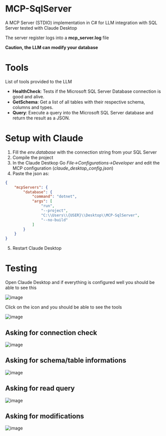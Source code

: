 # MCP-SqlServer

A MCP Server (STDIO) implementation in C# for LLM integration with SQL Server tested with Claude Desktop

The server register logs into a **mcp_server.log** file

**Caution, the LLM can modify your database**

# Tools

List of tools provided to the LLM

* **HealthCheck**: Tests if the Microsoft SQL Server Database connection is good and alive.
* **GetSchema**: Get a list of all tables with their respective schema, columns and types.
* **Query**: Execute a query into the Microsoft SQL Server database and return the result as a JSON.

# Setup with Claude

1. Fill the _env.database_ with the connection string from your SQL Server
2. Compile the project
3. In the Claude Destkop Go _File->Configurations->Developer_ and edit the MCP configuration (_claude_desktop_config.json_)
4. Paste the json as: 

```json
{
    "mcpServers": {
        "database": {
            "command": "dotnet",
            "args": [
                "run",
                "--project",
                "C:\\Users\\{USER}\\Desktop\\MCP-SqlServer",
                "--no-build"
            ]
        }
    }
}
```
5. Restart Claude Desktop
   
# Testing

Open Claude Desktop and if everything is configured well you should be able to see this

![image](https://github.com/user-attachments/assets/005590e3-e419-41e4-a3ae-9fec08d6ad7a)

Click on the icon and you should be able to see the tools

![image](https://github.com/user-attachments/assets/af776f81-8e61-46c3-9d9a-24ef08f8d813)

## Asking for connection check

![image](https://github.com/user-attachments/assets/086c2054-a88a-404b-a00c-a26751e1e7e0)

## Asking for schema/table informations

![image](https://github.com/user-attachments/assets/817dd04c-d530-40fe-8261-fe574ee674b2)

## Asking for read query

![image](https://github.com/user-attachments/assets/727b56e9-cee3-44f5-a4b6-33019771c43a)

## Asking for modifications

![image](https://github.com/user-attachments/assets/1af29d63-547f-4ad2-8a37-2eaae039c99b)
